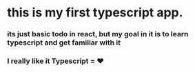 # this is my first typescript app.

### its just basic todo in react, but my goal in it is to learn typescript and get familiar with it
### I really like it Typescript = ❤️
